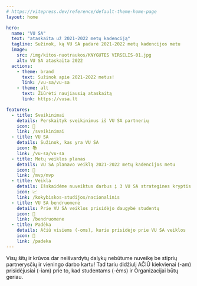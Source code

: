 ```yaml
---
# https://vitepress.dev/reference/default-theme-home-page
layout: home

hero:
  name: "VU SA"
  text: "ataskaita už 2021-2022 metų kadenciją"
  tagline: Sužinok, ką VU SA padarė 2021-2022 metų kadencijos metu
  image:
    src: /img/kitos-nuotraukos/KNYGUTES VIRSELIS-01.jpg
    alt: VU SA ataskaita 2022
  actions:
    - theme: brand
      text: Sužinok apie 2021-2022 metus!
      link: /vu-sa/vu-sa
    - theme: alt
      text: Žiūrėti naujiausią ataskaitą
      link: https://vusa.lt

features:
  - title: Sveikinimai
    details: Perskaityk sveikinimus iš VU SA partnerių
    icon: 🎉
    link: /sveikinimai
  - title: VU SA
    details: Sužinok, kas yra VU SA
    icon: 📚
    link: /vu-sa/vu-sa
  - title: Metų veiklos planas
    details: VU SA planavo veiklą 2021-2022 metų kadencijos metu
    icon: 📝
    link: /mvp/mvp
  - title: Veikla
    details: Išskaidėme nuveiktus darbus į 3 VU SA strategines kryptis
    icon: 📈
    link: /kokybiskos-studijos/nacionalinis
  - title: VU SA bendruomenė
    details: Prie VU SA veiklos prisidėjo daugybė studentų
    icon: 🤝
    link: /bendruomene
  - title: Padėka
    details: Ačiū visiems (-oms), kurie prisidėjo prie VU SA veiklos
    icon: 🙏
    link: /padeka
---
```


<script setup lang="ts">
import TestimonialElement from "/components/TestimonialElement.vue";
</script>

<TestimonialElement img-src="/img/sveikinimai/neda.jpg" person-name="Neda Žutautaitė" person-position="VU SA prezidentė" href="/prezidentes-kalba" button-text="Prezidentės kalba">
Visų šitų ir krūvos dar neišvardytų dalykų nebūtume nuveikę be stiprių partnerysčių ir vieningo darbo kartu!
Tad tariu didžiulį AČIŪ kiekvienai (-am) prisidėjusiai (-iam) prie to, kad studentams (-ėms) ir Organizacijai būtų geriau.
</TestimonialElement>
